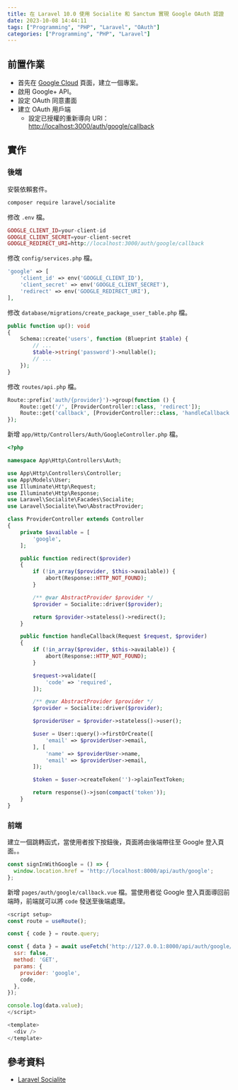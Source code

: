 ```yaml
---
title: 在 Laravel 10.0 使用 Socialite 和 Sanctum 實現 Google OAuth 認證
date: 2023-10-08 14:44:11
tags: ["Programming", "PHP", "Laravel", "OAuth"]
categories: ["Programming", "PHP", "Laravel"]
---
```


## 前置作業

- 首先在 [Google Cloud](https://console.cloud.google.com/projectcreate) 頁面，建立一個專案。
- 啟用 Google+ API。
- 設定 OAuth 同意畫面
- 建立 OAuth 用戶端
  - 設定已授權的重新導向 URI：<http://localhost:3000/auth/google/callback>

## 實作

### 後端

安裝依賴套件。

```bash
composer require laravel/socialite
```

修改 `.env` 檔。

```php
GOOGLE_CLIENT_ID=your-client-id
GOOGLE_CLIENT_SECRET=your-client-secret
GOOGLE_REDIRECT_URI=http://localhost:3000/auth/google/callback
```

修改 `config/services.php` 檔。

```php
'google' => [
    'client_id' => env('GOOGLE_CLIENT_ID'),
    'client_secret' => env('GOOGLE_CLIENT_SECRET'),
    'redirect' => env('GOOGLE_REDIRECT_URI'),
],
```

修改 `database/migrations/create_package_user_table.php` 檔。

```php
public function up(): void
{
    Schema::create('users', function (Blueprint $table) {
        // ...
        $table->string('password')->nullable();
        // ...
    });
}
```

修改 `routes/api.php` 檔。

```php
Route::prefix('auth/{provider}')->group(function () {
    Route::get('/', [ProviderController::class, 'redirect']);
    Route::get('callback', [ProviderController::class, 'handleCallback']);
});
```

新增 `app/Http/Controllers/Auth/GoogleController.php` 檔。

```php
<?php

namespace App\Http\Controllers\Auth;

use App\Http\Controllers\Controller;
use App\Models\User;
use Illuminate\Http\Request;
use Illuminate\Http\Response;
use Laravel\Socialite\Facades\Socialite;
use Laravel\Socialite\Two\AbstractProvider;

class ProviderController extends Controller
{
    private $available = [
        'google',
    ];

    public function redirect($provider)
    {
        if (!in_array($provider, $this->available)) {
            abort(Response::HTTP_NOT_FOUND);
        }

        /** @var AbstractProvider $provider */
        $provider = Socialite::driver($provider);

        return $provider->stateless()->redirect();
    }

    public function handleCallback(Request $request, $provider)
    {
        if (!in_array($provider, $this->available)) {
            abort(Response::HTTP_NOT_FOUND);
        }

        $request->validate([
            'code' => 'required',
        ]);

        /** @var AbstractProvider $provider */
        $provider = Socialite::driver($provider);

        $providerUser = $provider->stateless()->user();

        $user = User::query()->firstOrCreate([
            'email' => $providerUser->email,
        ], [
            'name' => $providerUser->name,
            'email' => $providerUser->email,
        ]);

        $token = $user->createToken('')->plainTextToken;

        return response()->json(compact('token'));
    }
}
```

### 前端

建立一個跳轉函式，當使用者按下按鈕後，頁面將由後端帶往至 Google 登入頁面。。

```js
const signInWithGoogle = () => {
  window.location.href = 'http://localhost:8000/api/auth/google';
};
```

新增 `pages/auth/google/callback.vue` 檔。當使用者從 Google 登入頁面導回前端時，前端就可以將 `code` 發送至後端處理。

```js
<script setup>
const route = useRoute();

const { code } = route.query;

const { data } = await useFetch('http://127.0.0.1:8000/api/auth/google/callback', {
  ssr: false,
  method: 'GET',
  params: {
    provider: 'google',
    code,
  },
});

console.log(data.value);
</script>

<template>
  <div />
</template>
```

## 參考資料

- [Laravel Socialite](https://laravel.com/docs/10.x/socialite)
